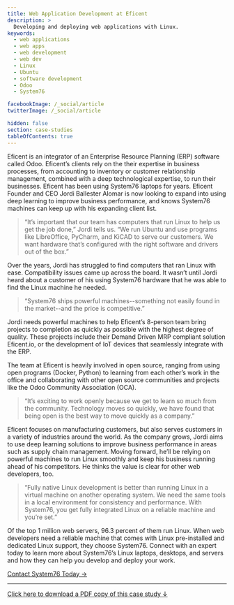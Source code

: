 ```yaml
---
title: Web Application Development at Eficent
description: >
  Developing and deploying web applications with Linux.
keywords:
  - web applications
  - web apps
  - web development
  - web dev
  - Linux
  - Ubuntu
  - software development
  - Odoo
  - System76

facebookImage: /_social/article
twitterImage: /_social/article

hidden: false
section: case-studies
tableOfContents: true
---
```


Eficent is an integrator of an Enterprise Resource Planning (ERP) software
called Odoo. Eficent’s clients rely on the their expertise in business
processes, from accounting to inventory or customer relationship management,
combined with a deep technological expertise, to run their businesses. Eficent
has been using System76 laptops for years. Eficent Founder and CEO Jordi
Ballester Alomar is now looking to expand into using deep learning to improve
business performance, and knows System76 machines can keep up with his
expanding client list.

> “It’s important that our team has computers that run Linux to help us get
> the job done,” Jordi tells us. “We run Ubuntu and use programs like
> LibreOffice, PyCharm, and KiCAD to serve our customers. We want hardware
> that’s configured with the right software and drivers out of the box.”

Over the years, Jordi has struggled to find computers that ran Linux with
ease. Compatibility issues came up across the board. It wasn’t until Jordi
heard about a customer of his using System76 hardware that he was able to
find the Linux machine he needed.

> “System76 ships powerful machines--something not easily found in the
> market--and the price is competitive.”

Jordi needs powerful machines to help Eficent’s 8-person team bring projects
to completion as quickly as possible with the highest degree of quality. These
projects include their Demand Driven MRP compliant solution Eficent.io, or the
development of IoT devices that seamlessly integrate with the ERP.

The team at Eficent is heavily involved in open source, ranging from using
open programs (Docker, Python) to learning from each other’s work in the
office and collaborating with  other open source communities and projects like
the Odoo Community Association (OCA).

> “It’s exciting to work openly because we get to learn so much from the
> community. Technology moves so quickly, we have found that being open is
> the best way to move quickly as a company.”

Eficent focuses on manufacturing customers, but also serves customers in a
variety of industries around the world. As the company grows, Jordi aims to
use deep learning solutions to improve business performance in areas such as
supply chain management. Moving forward, he’ll be relying on powerful machines
to run Linux smoothly and keep his business running ahead of his competitors.
He thinks the value is clear for other web developers, too.

> “Fully native Linux development is better than running Linux in a virtual
> machine on another operating system. We need the same tools in a local
> environment for consistency and performance. With System76, you get fully
> integrated Linux on a reliable machine and you’re set.”

Of the top 1 million web servers, 96.3 percent of them run Linux. When web
developers need a reliable machine that comes with Linux pre-installed and
dedicated Linux support, they choose System76. Connect with an expert today to
learn more about  System76’s Linux laptops, desktops, and servers and how they
can help you develop and deploy your work.

[Contact System76 Today →](https://system76.com/contact/)

---

[Click here to download a PDF copy of this case study ↓](https://github.com/system76/docs/raw/gh-pages/pdfs/case-studies/system76-case-study_web-development-jordi-alomar-eficent.pdf)
